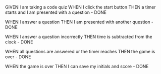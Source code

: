 GIVEN I am taking a code quiz
WHEN I click the start button
THEN a timer starts and I am presented with a question - DONE

WHEN I answer a question
THEN I am presented with another question - DONE

WHEN I answer a question incorrectly
THEN time is subtracted from the clock - DONE

WHEN all questions are answered or the timer reaches
THEN the game is over - DONE

WHEN the game is over
THEN I can save my initials and score - DONE
